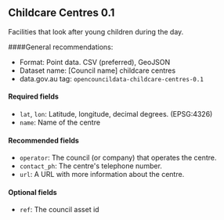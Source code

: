 ## Childcare Centres 0.1

Facilities that look after young children during the day.

####General recommendations:

* Format: Point data. CSV (preferred), GeoJSON
* Dataset name: [Council name] childcare centres
* data.gov.au tag: `opencouncildata-childcare-centres-0.1`

#### Required fields

* `lat`, `lon`: Latitude, longitude, decimal degrees. (EPSG:4326) 
* `name`: Name of the centre

#### Recommended fields
* `operator`: The council (or company) that operates the centre. 
* `contact_ph`: The centre's telephone number.
* `url`: A URL with more information about the centre.

#### Optional fields
* `ref`: The council asset id
